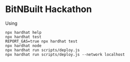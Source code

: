 # BitNBuilt Hackathon

Using 


```shell
npx hardhat help
npx hardhat test
REPORT_GAS=true npx hardhat test
npx hardhat node
npx hardhat run scripts/deploy.js 
npx hardhat run scripts/deploy.js --network localhost
```
